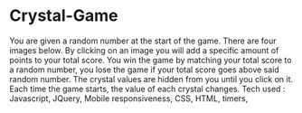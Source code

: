 # Crystal-Game
 You are given a random number at the start of the game. There are four images below. By clicking on an image you will add a specific amount of points to your total score. You win the game by matching your total score to a random number, you lose the game if your total score goes above said random number. The crystal values are hidden from you until you click on it. Each time the game starts, the value of each crystal changes. Tech used : Javascript, JQuery, Mobile responsiveness, CSS, HTML, timers,


